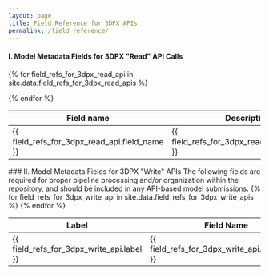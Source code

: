 ```yaml
---
layout: page 
title: Field Reference for 3DPX APIs
permalink: /field_reference/
---
```


#### I. Model Metadata Fields for 3DPX "Read" API Calls

<table class="table">
  <thead>
    <tr>
      <th class="th">Field name</th>
      <th class="th">Description</th>
      <th class="th">Data Type</th>
    </tr>
  </thead>
  <tbody>

  {% for field_refs_for_3dpx_read_api in site.data.field_refs_for_3dpx_read_apis %}
  <tr>
    <td class="td">{{ field_refs_for_3dpx_read_api.field_name }}</td>
    <td class="td">{{ field_refs_for_3dpx_read_api.description }}</td>
    <td class="td">{{ field_refs_for_3dpx_read_api.data_type }}</td>    
  </tr>
  {% endfor %}
  </tbody>
</table>
### II. Model Metadata Fields for 3DPX "Write" APIs
The following fields are required for proper pipeline processing and/or organization within the repository, and should be included in any API-based model submissions.

<table>
  <thead>
    <tr>
      <th class="th">Label</th>
      <th class="th">Field Name</th>
      <th class="th">Field Type</th>
    </tr>
  </thead>
  <tbody>
  {% for field_refs_for_3dpx_write_api in site.data.field_refs_for_3dpx_write_apis %}
  <tr>
    <td class="td">{{ field_refs_for_3dpx_write_api.label }}</td>
    <td class="td">{{ field_refs_for_3dpx_write_api.field_name }}</td>
    <td class="td">{{ field_refs_for_3dpx_write_api.field_type }}</td>    
  </tr>
  {% endfor %}
  </tbody>
</table>
